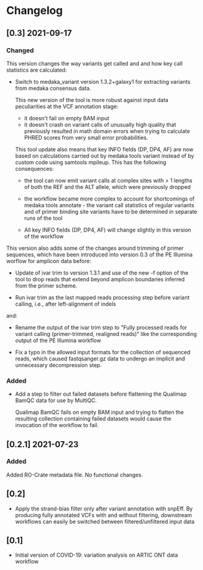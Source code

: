 # Changelog

## [0.3] 2021-09-17

### Changed

This version changes the way variants get called and and how key call
statistics are calculated:

- Switch to medaka_variant version 1.3.2+galaxy1 for extracting variants from
  medaka consensus data.

  This new version of the tool is more robust against input data peculiarities
  at the VCF annotation stage:

  * it doesn't fail on empty BAM input
  * it doesn't crash on variant calls of unusually high quality that previously
    resulted in math domain errors when trying to calculate PHRED scores from
    very small error probabilities.

  This tool update also means that key INFO fields (DP, DP4, AF) are
  now based on calculations carried out by medaka tools variant instead of by
  custom code using samtools mpileup. This has the following consequences:

  * the tool can now emit variant calls at complex sites with > 1 lengths of
    both the REF and the ALT allele, which were previously dropped

  * the workflow became more complex to account for shortcomings of medaka
    tools annotate - the variant call statistics of regular variants and of
    primer binding site variants have to be determined in separate runs of the
    tool

  * All key INFO fields (DP, DP4, AF) will change slightly in this version of
    the workflow

This version also adds some of the changes around trimming of primer sequences,
which have been introduced into version 0.3 of the PE Illumina worflow for
amplicon data before:

- Update of ivar trim to version 1.3.1 and use of the new -f option of the
  tool to drop reads that extend beyond amplicon boundaries inferred from the
  primer scheme.

- Run ivar trim as the last mapped reads processing step before variant
  calling, i.e., after left-alignment of indels

and:

- Rename the output of the ivar trim step to "Fully processed reads for
  variant calling (primer-trimmed, realigned reads)" like the corresponding
  output of the PE Illumina workflow

- Fix a typo in the allowed input formats for the collection of sequenced
  reads, which caused fastqsanger.gz data to undergo an implicit and
  unnecessary decompression step.

### Added

- Add a step to filter out failed datasets before flattening the Qualimap BamQC
  data for use by MultiQC.

  Qualimap BamQC fails on empty BAM input and trying to flatten the resulting
  collection containing failed datasets would cause the invocation of the
  workflow to fail.

## [0.2.1] 2021-07-23

### Added

Added RO-Crate metadata file. No functional changes.

## [0.2]

- Apply the strand-bias filter only after variant annotation with snpEff. By
  producing fully annotated VCFs with and without filtering, downstream
  workflows can easily be switched between filtered/unfiltered input data

## [0.1]

- Initial version of COVID-19: variation analysis on ARTIC ONT data workflow

